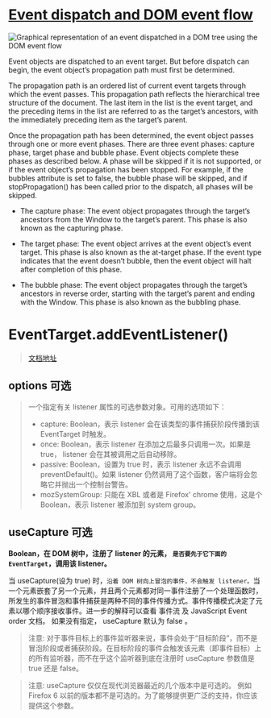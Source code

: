 # [Event dispatch and DOM event flow](https://www.w3.org/TR/DOM-Level-3-Events/#dom-event-architecture)

![Graphical representation of an event dispatched in a DOM tree using the DOM event flow](https://www.w3.org/TR/DOM-Level-3-Events/images/eventflow.svg)

Event objects are dispatched to an event target. But before dispatch can begin, the event object’s propagation path must first be determined.

The propagation path is an ordered list of current event targets through which the event passes. This propagation path reflects the hierarchical tree structure of the document. The last item in the list is the event target, and the preceding items in the list are referred to as the target’s ancestors, with the immediately preceding item as the target’s parent.

Once the propagation path has been determined, the event object passes through one or more event phases. There are three event phases: capture phase, target phase and bubble phase. Event objects complete these phases as described below. A phase will be skipped if it is not supported, or if the event object’s propagation has been stopped. For example, if the bubbles attribute is set to false, the bubble phase will be skipped, and if stopPropagation() has been called prior to the dispatch, all phases will be skipped.

- The capture phase: The event object propagates through the target’s ancestors from the Window to the target’s parent. This phase is also known as the capturing phase.

- The target phase: The event object arrives at the event object’s event target. This phase is also known as the at-target phase. If the event type indicates that the event doesn’t bubble, then the event object will halt after completion of this phase.

- The bubble phase: The event object propagates through the target’s ancestors in reverse order, starting with the target’s parent and ending with the Window. This phase is also known as the bubbling phase.

# EventTarget.addEventListener()

> [文档地址](https://developer.mozilla.org/zh-CN/docs/Web/API/EventTarget/addEventListener#specification)

## options 可选

> 一个指定有关 listener 属性的可选参数对象。可用的选项如下：
>
> - capture: Boolean，表示 listener 会在该类型的事件捕获阶段传播到该 EventTarget 时触发。
> - once: Boolean，表示 listener 在添加之后最多只调用一次。如果是 true， listener 会在其被调用之后自动移除。
> - passive: Boolean，设置为 true 时，表示 listener 永远不会调用 preventDefault()。如果 listener 仍然调用了这个函数，客户端将会忽略它并抛出一个控制台警告。
> - mozSystemGroup: 只能在 XBL 或者是 Firefox' chrome 使用，这是个 Boolean，表示 listener 被添加到 system group。

## useCapture 可选

**Boolean，在 DOM 树中，注册了 listener 的元素， `是否要先于它下面的 EventTarget`，调用该 listener。**

当 useCapture(设为 true) 时，`沿着 DOM 树向上冒泡的事件，不会触发 listener。`当一个元素嵌套了另一个元素，并且两个元素都对同一事件注册了一个处理函数时，所发生的事件冒泡和事件捕获是两种不同的事件传播方式。事件传播模式决定了元素以哪个顺序接收事件。进一步的解释可以查看 事件流 及 JavaScript Event order 文档。 如果没有指定， useCapture 默认为 false 。

> 注意: 对于事件目标上的事件监听器来说，事件会处于“目标阶段”，而不是冒泡阶段或者捕获阶段。在目标阶段的事件会触发该元素（即事件目标）上的所有监听器，而不在乎这个监听器到底在注册时 useCapture 参数值是 true 还是 false。

> 注意: useCapture 仅仅在现代浏览器最近的几个版本中是可选的。 例如 Firefox 6 以前的版本都不是可选的。为了能够提供更广泛的支持，你应该提供这个参数。
